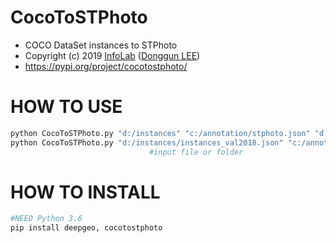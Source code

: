 # CocoToSTPhoto
 - COCO DataSet instances to STPhoto
  - Copyright (c) 2019 [InfoLab](http://infolab.kunsan.ac.kr) ([Donggun LEE](http://duration.digimoon.net))
   - https://pypi.org/project/cocotostphoto/


# HOW TO USE
```bash
python CocoToSTPhoto.py "d:/instances" "c:/annotation/stphoto.json" "d:/images"
python CocoToSTPhoto.py "d:/instances/instances_val2018.json" "c:/annotation/stphoto.json", "d:/images"
                               #input file or folder                   output file          image folder
```


# HOW TO INSTALL
```bash
#NEED Python 3.6
pip install deepgeo, cocotostphoto
```